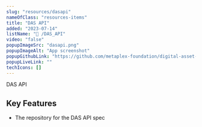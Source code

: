 ```yaml
---
slug: "resources/dasapi"
nameOfClass: "resources-items"
title: "DAS API"
added: "2023-07-14"
listName: "📖 /DAS_API"
video: "false"
popupImageSrc: "dasapi.png"
popupImageAlt: "App screenshot"
popupGithubLink: "https://github.com/metaplex-foundation/digital-asset-standard-api"
popupLiveLink: ""
techIcons: []
---
```


DAS API

## Key Features

- The repository for the DAS API spec
